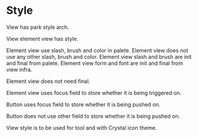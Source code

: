 # Style

View has park style arch.

View element view has style.

Element view use slash, brush and color in palete.
Element view does not use any other slash, brush and color.
Element view slash and brush are init and final from palete.
Element view form and font are init and final from view infra.

Element view does not need final.

Element view uses focus field to store
whether it is being triggered on.

Button uses focus field to store whether 
it is being pushed on.

Button does not use other field to store whether 
it is being pushed on.

View style is to be used for tool and with Crystal icon theme.